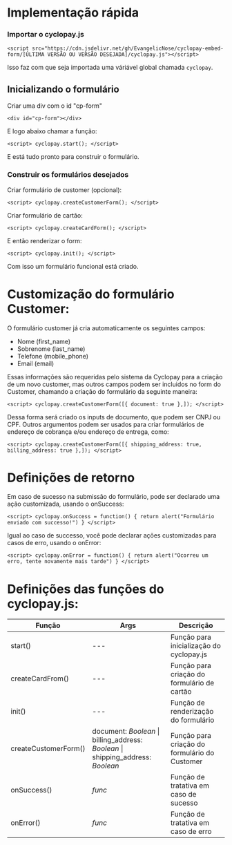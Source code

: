 # Implementação rápida

### Importar o cyclopay.js

`<script src="https://cdn.jsdelivr.net/gh/EvangelicNose/cyclopay-embed-form/[ÚLTIMA VERSÃO OU VERSÃO DESEJADA]/cyclopay.js"></script>`



Isso faz com que seja importada uma váriável global chamada `cyclopay`.

## Inicializando o formulário

Criar uma div com o id "cp-form"

`<div id="cp-form"></div>`

E logo abaixo chamar a função: 

`<script>
	cyclopay.start();
</script>`

E está tudo pronto para construir o formulário.


### Construir os formulários desejados
Criar formulário de customer (opcional):

`<script>
	cyclopay.createCustomerForm();
</script>`

Criar formulário de cartão:

`<script>
	cyclopay.createCardForm();
</script>`

E então renderizar o form:

`<script>
	cyclopay.init();
</script>`


Com isso um formulário funcional está criado.

# Customização do formulário Customer:

O formulário customer já cria automaticamente os seguintes campos:

- Nome (first_name)
- Sobrenome (last_name)
- Telefone (mobile_phone)
- Email (email)

Essas informações são requeridas pelo sistema da Cyclopay para a criação de um novo customer, mas outros campos podem ser incluidos no form do Customer, chamando a criação do formulário da seguinte maneira:

`<script>
	cyclopay.createCustomerForm([{
		document: true
	},]);
</script>`

Dessa forma será criado os inputs de documento, que podem ser CNPJ ou CPF.
Outros argumentos podem ser usados para criar formulários de endereço de cobrança e/ou endereço de entrega, como:

`<script>
	cyclopay.createCustomerForm([{
		shipping_address: true,
		billing_address: true
	},]);
</script>`

# Definições de retorno

Em caso de sucesso na submissão do formulário, pode ser declarado uma ação customizada, usando o onSuccess:

`<script>
	cyclopay.onSuccess = function() {
		return alert("Formulário enviado com successo!")
	}
</script>`

Igual ao caso de successo, você pode declarar ações customizadas para casos de erro, usando o onError:

`<script>
	cyclopay.onError = function() {
		return alert("Ocorreu um erro, tente novamente mais tarde")
	}
</script>`

# Definições das funções do cyclopay.js:

| Função      | Args | Descrição |
| ----------- | ----------- | ----------- |
| start()      | ---        | Função para inicialização do cyclopay.js
| createCardFrom()   | ---        | Função para criação do formulário de cartão
|init()| ---|Função de renderização do formulário
|createCustomerForm() | document: _Boolean_ \| billing_address: _Boolean_ \| shipping_address: _Boolean_| Função para criação do formulário do Customer
|onSuccess()| _func_|Função de tratativa em caso de sucesso
|onError()| _func_|Função de tratativa em caso de erro

